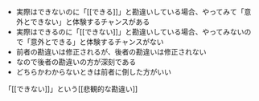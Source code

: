 
- 実際はできないのに「[[できる]]」と勘違いしている場合、やってみて「意外とできない」と体験するチャンスがある
- 実際はできるのに「[[できない]]」と勘違いしている場合、やってみないので「意外とできる」と体験するチャンスがない
- 前者の勘違いは修正されるが、後者の勘違いは修正されない
- なので後者の勘違いの方が深刻である
- どちらかわからないときは前者に倒した方がいい

「[[できない]]」という[[悲観的な勘違い]]